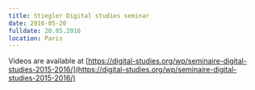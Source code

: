 ```yaml
---
title: Stiegler Digital studies seminar
date: 2016-05-20
fulldate: 20.05.2016
location: Paris
---
```


Videos are available at [https://digital-studies.org/wp/seminaire-digital-studies-2015-2016/](https://digital-studies.org/wp/seminaire-digital-studies-2015-2016/)
